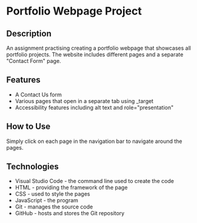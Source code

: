 # Portfolio Webpage Project

## Description
An assignment practising creating a portfolio webpage that showcases all portfolio projects. The website includes different pages and a separate "Contact Form" page.

## Features
+ A Contact Us form
+ Various pages that open in a separate tab using _target
+ Accessibility features including alt text and role="presentation"

## How to Use
Simply click on each page in the navigation bar to navigate around the pages.

## Technologies
- Visual Studio Code - the command line used to create the code
- HTML - providing the framework of the page
- CSS - used to style the pages
- JavaScript - the program
- Git - manages the source code
- GitHub - hosts and stores the Git repository
